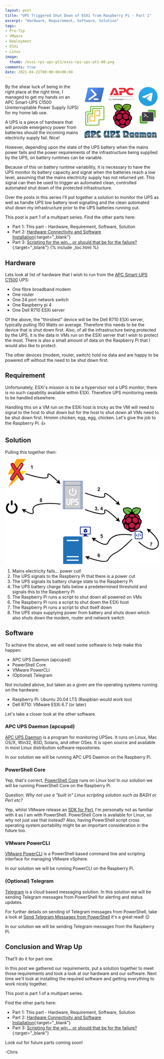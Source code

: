 ```yaml
---
layout: post
title: "UPS Triggered Shut Down of ESXi from Raspberry Pi - Part 1" 
excerpt: "Hardware, Requirement, Software, Solution"
tags: 
- Pro-Tip
- VMware
- Deployment
- ESXi
- Linux
image:
  thumb: /esxi-rpi-ups-pt1/esxi-rpi-ups-pt1-00.png
comments: true
date: 2021-04-21T00:00:00+00:00
---
```

<img style="float: right; margin: 0px 0px 10px 10px;" alt="APC UPS Triggered shut down of ESXi from Raspberry Pi" src="/images/esxi-rpi-ups-pt1/esxi-rpi-ups-pt1-00.png">
By the shear luck of being in the right place at the right time, I managed to get my hands on an APC Smart-UPS C1500 Uninterruptable Power Supply (UPS) for my home lab use.

A UPS is a piece of hardware that will provide emergency power from batteries should the incoming mains electricity supply fail. Nice! 

However, depending upon the state of the UPS battery when the mains power fails and the power requirements of the infrastructure being supplied by the UPS, on battery runtimes can be variable.

Because of this on battery runtime variability, it is necessary to have the UPS monitor its battery capacity and signal when the batteries reach a low level, assuming that the mains electricity supply has not returned yet. This signal can then be used to trigger an automated clean, controlled automated shut down of the protected infrastructure. 

Over the posts in this series I'll put together a solution to monitor the UPS as well as handle UPS low battery level signalling and the clean automated shut down my infrastructure prior to the UPS batteries running out. 

This post is part 1 of a multipart series. Find the other parts here:
- Part 1: This part - Hardware, Requirement, Software, Solution<br>
- Part 2: [Hardware Connectivity and Software Installation](/esxi-rpi-ups-pt2/){:target="_blank"}
- Part 3: [Scripting for the win... or should that be for the failure?](/esxi-rpi-ups-pt3/){:target="_blank"}
{% include _toc.html %}
## Hardware
Lets look at list of hardware that I wish to run from the [APC Smart-UPS C1500](https://www.apc.com/shop/uk/en/products/APC-Smart-UPS-C-1500VA-LCD-230V/P-SMC1500I) UPS:

- One fibre broadband modem
- One router
- One 24 port network switch
- One Raspberry pi 4
- One Dell R710 ESXi server 

Of the above, the "thirstiest" device will be the Dell R710 ESXi server, typically pulling 150 Watts on average. Therefore this needs to be the device that is shut down first. Also, of all the infrastructure being protected by the UPS, it is the data in VMs run on the ESXi server that I wish to protect the most. There is also a small amount of data on the Raspberry Pi that I would also like to protect.

The other devices (modem, router, switch) hold no data and are happy to be powered off without the need to be shut down first.

## Requirement
Unfortunately, ESXi's mission is to be a hypervisor not a UPS monitor; there is no such capability available within ESXi. Therefore UPS monitoring needs to be handled elsewhere.

Handling this on a VM run on the ESXi host is tricky as the VM will need to signal to the host to shut down but for the host to shut down all VMs need to be shut down first. Hmmm chicken, egg, egg, chicken. Let's give the job to the Raspberry Pi. :thumbsup:

## Solution
Pulling this together then:

<img style="display: block; margin-left: auto; margin-right: auto;" alt="The Solution" src="/images/esxi-rpi-ups-pt1/esxi-rpi-ups-pt1-01.png">

1. Mains electricity fails... power cut!
2. The UPS signals to the Raspberry Pi that there is a power cut
3. The UPS signals its battery charge state to the Raspberry Pi 
4. The UPS battery charge falls below a predetermined threshold and signals this to the Raspberry Pi
5. The Raspberry Pi runs a script to shut down all powered on VMs 
6. The Raspberry Pi runs a script to shut down the ESXi host
7. The Raspberry Pi runs a script to shut itself down
8. The UPS stops supplying power from battery and shuts down which also shuts down the modem, router and network switch

## Software
To achieve the above, we will need some software to help make this happen:

- APC UPS Daemon (apcupsd)
- PowerShell Core
- VMware PowerCLI 
- (Optional) Telegram

Not included above, but taken as a given are the operating systems running on the hardware:

- Raspberry Pi: Ubuntu 20.04 LTS (Raspbian would work too)
- Dell R710: VMware ESXi 6.7 (or later)

Let's take a closer look at the other software.

### APC UPS Daemon (apcupsd)
[APC UPS Daemon](http://www.apcupsd.org/) is a program for monitoring UPSes. It runs on Linux, Mac OS/X, Win32, BSD, Solaris, and other OSes. It is open source and available in most Linux distribution software repositories.

In our solution we will be running APC UPS Daemon on the Raspberry Pi.

### PowerShell Core
Yep, that's correct, [PowerShell Core](https://github.com/PowerShell/PowerShell#readme) runs on Linux too! In our solution we will be running PowerShell Core on the Raspberry Pi.

Question: *Why not use a "built in" Linux scripting solution such as BASH or Perl etc?*<br>

Yep, whilst VMware release an [SDK for Perl](https://code.vmware.com/web/sdk/7.0/vsphere-perl), I'm personally not as familiar with it as I am with PowerShell. PowerShell Core is available for Linux, so why not just use that instead? Also, having PowerShell script cross operating system portability might be an important consideration in the future too. 

### VMware PowerCLI
[VMware PowerCLI](https://developer.vmware.com/powercli) is a PowerShell based command line and scripting interface for managing VMware vSphere.

In our solution we will be running PowerCLI on the Raspberry Pi.

### (Optional) Telegram
[Telegram](https://telegram.org/) is a cloud based messaging solution. In this solution we will be sending Telegram messages from PowerShell for alerting and status updates.

For further details on sending of Telegram messages from PowerShell, take a look at [Send Telegram Messages from PowerShell](https://polarclouds.co.uk/send-telegram-from-powershell/) it's a great read! :wink:

In our solution we will be sending Telegram messages from the Raspberry Pi.

## Conclusion and Wrap Up
That’ll do it for part one.

In this post we gathered our requirements, put a solution together to meet those requirements and took a look at our hardware and our software. Next time we'll look at installing the required software and getting everything to work nicely together.

This post is part 1 of a multipart series. 

Find the other parts here:
- Part 1: This part - Hardware, Requirement, Software, Solution
- Part 2: [Hardware Connectivity and Software Installation](/esxi-rpi-ups-pt2/){:target="_blank"}
- Part 3: [Scripting for the win... or should that be for the failure?](/esxi-rpi-ups-pt3/){:target="_blank"}

Look out for future parts coming soon!

-Chris